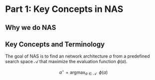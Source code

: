 # Part 1: Key Concepts in NAS

## Why we do NAS

## Key Concepts and Terminology

The goal of NAS is to find an network architecture $a$ from a predefined search space $\mathcal{A}$ that maximize the evaluation function $\phi(a)$.

$$
a^\star = \mathop{\arg\max}_{a\in \mathcal{A}} \ \  \phi(a)
$$